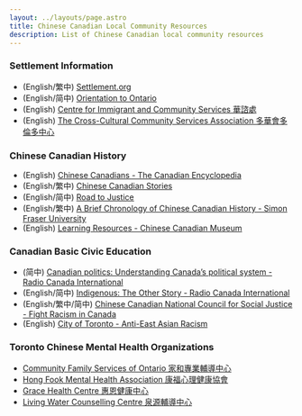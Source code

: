 ```yaml
---
layout: ../layouts/page.astro
title: Chinese Canadian Local Community Resources
description: List of Chinese Canadian local community resources
---
```


### Settlement Information

-   (English/繁中) [Settlement.org](https://settlement.org/translated-information/chinese-traditional/)
-   (English/简中) [Orientation to Ontario](https://orientationontario.ca/)
-   (English) [Centre for Immigrant and Community Services 華諮處](https://www.cicscanada.com/)
-   (English) [The Cross-Cultural Community Services Association 多華會多倫多中心](https://tccsa.on.ca/)

### Chinese Canadian History

-   (English) [Chinese Canadians - The Canadian Encyclopedia](https://www.thecanadianencyclopedia.ca/en/article/chinese-canadians)
-   (English/繁中) [Chinese Canadian Stories](http://wayback.archive-it.org/4160/20160413225613/http://ccs.library.ubc.ca/)
-   (English/简中) [Road to Justice](http://web.archive.org/web/20110903083038/http://www.roadtojustice.ca/)
-   (English/繁中) [A Brief Chronology of Chinese Canadian History - Simon Fraser University ](https://www.sfu.ca/chinese-canadian-history/chart_en.html)
- (English) [Learning Resources - Chinese Canadian Museum](https://www.chinesecanadianmuseum.ca/learn/learning-resources)

### Canadian Basic Civic Education

-   (简中) [Canadian politics: Understanding Canada’s political system - Radio Canada International](https://www.rcinet.ca/politique-canadienne-en/)
-   (English/简中) [Indigenous: The Other Story - Radio Canada International](https://www.rcinet.ca/autochtones-en/)
-   (English/繁中/简中) [Chinese Canadian National Council for Social Justice - Fight Racism in Canada](https://ccncsj.ca/fightracismincanada/)
-   (English)  [City of Toronto - Anti-East Asian Racism](https://www.toronto.ca/community-people/get-involved/community/toronto-for-all/anti-east-asian-racism/)

### Toronto Chinese Mental Health Organizations

-   [Community Family Services of Ontario 家和專業輔導中心](https://cfso.care/)
-   [Hong Fook Mental Health Association 康福心理健康協會](https://hongfook.ca/)
-   [Grace Health Centre 惠恩健康中心](https://www.gracehealthcentre.ca/)
-   [Living Water Counselling Centre 泉源輔導中心](https://lwcounselling.ca/)
